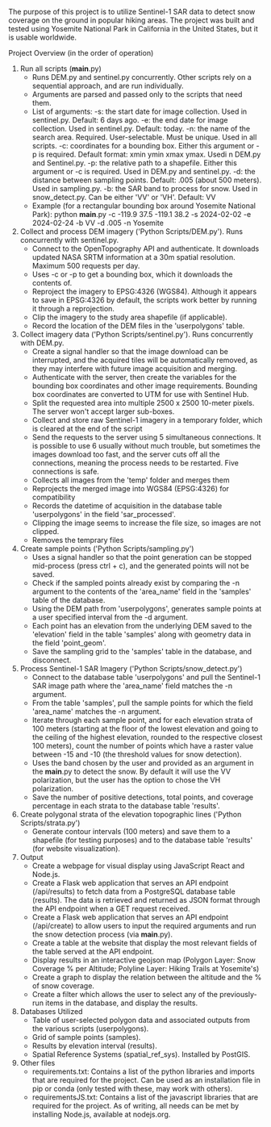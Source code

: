 The purpose of this project is to utilize Sentinel-1 SAR data to detect snow coverage on the ground in popular hiking areas.
The project was built and tested using Yosemite National Park in California in the United States, but it is usable worldwide.
 
Project Overview (in the order of operation)
1. Run all scripts (__main__.py)
   - Runs DEM.py and sentinel.py concurrently. Other scripts rely on a sequential approach, and are run individually. 
   - Arguments are parsed and passed only to the scripts that need them. 
   - List of arguments: 
      -s: the start date for image collection. Used in sentinel.py. Default: 6 days ago.
      -e: the end date for image collection. Used in sentinel.py. Default: today.
      -n: the name of the search area. Required. User-selectable. Must be unique. Used in all scripts.
      -c: coordinates for a bounding box. Either this argument or -p is required. Default format: xmin ymin xmax ymax. Usedi n DEM.py and Sentinel.py.
      -p: the relative path to a shapefile. Either this argument or -c is required. Used in DEM.py and sentinel.py.
      -d: the distance between sampling points. Default: .005 (about 500 meters). Used in sampling.py.
      -b: the SAR band to process for snow. Used in snow_detect.py. Can be either 'VV' or 'VH'. Default: VV
   - Example (for a rectangular bounding box around Yosemite National Park):
         python __main__.py -c -119.9 37.5 -119.1 38.2 -s 2024-02-02 -e 2024-02-24 -b VV -d .005 -n Yosemite 
2. Collect and process DEM imagery ('Python Scripts/DEM.py'). Runs concurrently with sentinel.py.
   - Connect to the OpenTopography API and authenticate. It downloads updated NASA SRTM information at a 30m spatial resolution. Maximum 500 requests per day.
   - Uses -c or -p to get a bounding box, which it downloads the contents of.
   - Reproject the imagery to EPSG:4326 (WGS84). Although it appears to save in EPSG:4326 by default, the scripts work better by running it through a reprojection.
   - Clip the imagery to the study area shapefile (if applicable).
   - Record the location of the DEM files in the 'userpolygons' table.
3. Collect imagery data ('Python Scripts/sentinel.py'). Runs concurrently with DEM.py.
   - Create a signal handler so that the image download can be interrupted, and the acquired tiles will be automatically removed, as they may interfere with future image acquisition and merging.
   - Authenticate with the server, then create the variables for the bounding box coordinates and other image requirements. Bounding box coordinates are converted to UTM for use with Sentinel Hub.
   - Split the requested area into multiple 2500 x 2500 10-meter pixels. The server won't accept larger sub-boxes.
   - Collect and store raw Sentinel-1 imagery in a temporary folder, which is cleared at the end of the script
   - Send the requests to the server using 5 simultaneous connections. It is possible to use 6 usually without much trouble, but sometimes the images download too fast, and the server cuts off all the connections, meaning the process needs to be restarted. Five connections is safe.
   - Collects all images from the 'temp' folder and merges them
   - Reprojects the merged image into WGS84 (EPSG:4326) for compatibility
   - Records the datetime of acquisition in the database table 'userpolygons' in the field 'sar_processed'.
   - Clipping the image seems to increase the file size, so images are not clipped.
   - Removes the temprary files
4. Create sample points ('Python Scripts/sampling.py')
   - Uses a signal handler so that the point generation can be stopped mid-process (press ctrl + c), and the generated points will not be saved.
   - Check if the sampled points already exist by comparing the -n argument to the contents of the 'area_name' field in the 'samples' table of the database.
   - Using the DEM path from 'userpolygons', generates sample points at a user specified interval from the -d argument. 
   - Each point has an elevation from the underlying DEM saved to the 'elevation' field in the table 'samples' along with geometry data in the field 'point_geom'.
   - Save the sampling grid to the 'samples' table in the database, and disconnect.
5. Process Sentinel-1 SAR Imagery ('Python Scripts/snow_detect.py')
   - Connect to the database table 'userpolygons' and pull the Sentinel-1 SAR image path where the 'area_name' field matches the -n argument.
   - From the table 'samples', pull the sample points for which the field 'area_name' matches the -n argument.
   - Iterate through each sample point, and for each elevation strata of 100 meters (starting at the floor of the lowest elevation and going to the ceiling of the highest elevation, rounded to the respective closest 100 meters), count the number of points which have a raster value between -15 and -10 (the threshold values for snow detection).
   - Uses the band chosen by the user and provided as an argument in the __main__.py to detect the snow. By default it will use the VV polarization, but the user has the option to chose the VH polarization.
   - Save the number of positive detections, total points, and coverage percentage in each strata to the database table 'results'.
6. Create polygonal strata of the elevation topographic lines ('Python Scripts/strata.py')
   - Generate contour intervals (100 meters) and save them to a shapefile (for testing purposes) and to the database table 'results' (for website visualization).
7. Output
   - Create a webpage for visual display using JavaScript React and Node.js.
   - Create a Flask web application that serves an API endpoint (/api/results) to fetch data from a PostgreSQL database table (results). The data is retrieved and returned as JSON format through the API endpoint when a GET request received.
   - Create a Flask web application that serves an API endpoint (/api/create) to allow users to input the required arguments and run the snow detection process (via __main__.py). 
   - Create a table at the website that display the most relevant fields of the table served at the API endpoint. 
   - Display results in an interactive geojson map (Polygon Layer: Snow Coverage % per Altitude; Polyline Layer: Hiking Trails at Yosemite's)
   - Create a graph to display the relation between the altitude and the % of snow coverage.
   - Create a filter which allows the user to select any of the previously-run items in the database, and display the results.
8. Databases Utilized
   - Table of user-selected polygon data and associated outputs from the various scripts (userpolygons).
   - Grid of sample points (samples).
   - Results by elevation interval (results).
   - Spatial Reference Systems (spatial_ref_sys). Installed by PostGIS.
9. Other files
    - requirements.txt: Contains a list of the python libraries and imports that are required for the project. Can be used as an installation file in pip or conda (only tested with these, may work with others). 
    - requirementsJS.txt: Contains a list of the javascript libraries that are required for the project. As of writing, all needs can be met by installing Node.js, available at nodejs.org. 
